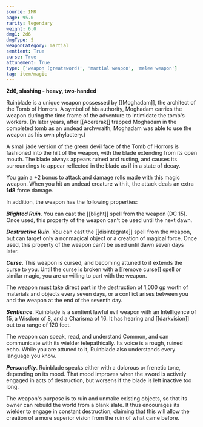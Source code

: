 ```yaml
---
source: IMR
page: 95.0
rarity: legendary
weight: 6.0
dmg1: 2d6
dmgType: S
weaponCategory: martial
sentient: True
curse: True
attunement: True
type: ['weapon (greatsword)', 'martial weapon', 'melee weapon']
tag: item/magic
---
```


**2d6, slashing - heavy, two-handed**

Ruinblade is a unique weapon possessed by [[Moghadam]], the architect of the Tomb of Horrors. A symbol of his authority, Moghadam carries the weapon during the time frame of the adventure to intimidate the tomb's workers. (In later years, after [[Acererak]] trapped Moghadam in the completed tomb as an undead archwraith, Moghadam was able to use the weapon as his own phylactery.)

A small jade version of the green devil face of the Tomb of Horrors is fashioned into the hilt of the weapon, with the blade extending from its open mouth. The blade always appears ruined and rusting, and causes its surroundings to appear reflected in the blade as if in a state of decay.

You gain a +2 bonus to attack and damage rolls made with this magic weapon. When you hit an undead creature with it, the attack deals an extra **1d8** force damage.

In addition, the weapon has the following properties:

**_Blighted Ruin_**. You can cast the [[blight]] spell from the weapon (DC 15). Once used, this property of the weapon can't be used until the next dawn.

**_Destructive Ruin_**. You can cast the [[disintegrate]] spell from the weapon, but can target only a nonmagical object or a creation of magical force. Once used, this property of the weapon can't be used until dawn seven days later.

**_Curse_**. This weapon is cursed, and becoming attuned to it extends the curse to you. Until the curse is broken with a [[remove curse]] spell or similar magic, you are unwilling to part with the weapon.

The weapon must take direct part in the destruction of 1,000 gp worth of materials and objects every seven days, or a conflict arises between you and the weapon at the end of the seventh day.

**_Sentience_**. Ruinblade is a sentient lawful evil weapon with an Intelligence of 15, a Wisdom of 8, and a Charisma of 16. It has hearing and [[darkvision]] out to a range of 120 feet.

The weapon can speak, read, and understand Common, and can communicate with its wielder telepathically. Its voice is a rough, ruined echo. While you are attuned to it, Ruinblade also understands every language you know.

**_Personality_**. Ruinblade speaks either with a dolorous or frenetic tone, depending on its mood. That mood improves when the sword is actively engaged in acts of destruction, but worsens if the blade is left inactive too long.

The weapon's purpose is to ruin and unmake existing objects, so that its owner can rebuild the world from a blank slate. It thus encourages its wielder to engage in constant destruction, claiming that this will allow the creation of a more superior vision from the ruin of what came before.


